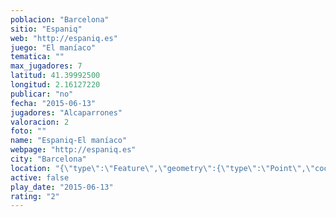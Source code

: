 ```yaml
---
poblacion: "Barcelona"
sitio: "Espaniq"
web: "http://espaniq.es"
juego: "El maníaco"
tematica: ""
max_jugadores: 7
latitud: 41.39992500
longitud: 2.16127220
publicar: "no"
fecha: "2015-06-13"
jugadores: "Alcaparrones"
valoracion: 2
foto: ""
name: "Espaniq-El maníaco"
webpage: "http://espaniq.es"
city: "Barcelona"
location: "{\"type\":\"Feature\",\"geometry\":{\"type\":\"Point\",\"coordinates\":[2.1612722,41.399925]}}"
active: false
play_date: "2015-06-13"
rating: "2"
---
```

